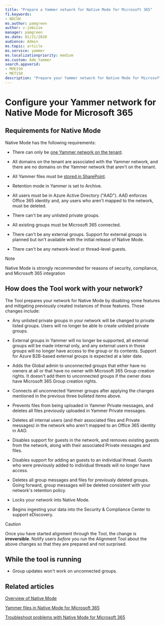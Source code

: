 ```yaml
---
title: "Prepare a Yammer network for Native Mode for Microsoft 365"
f1.keywords:
- NOCSH
ms.author: pamgreen
author: v-jebizie
manager: pamgreen
ms.date: 01/21/2020
audience: Admin
ms.topic: article
ms.service: yammer
ms.localizationpriority: medium
ms.custom: Adm_Yammer
search.appverid: 
- MOE150
- MET150
description: "Prepare your Yammer network for Native Mode for Microsoft 365."
---
```


# Configure your Yammer network for Native Mode for Microsoft 365

## Requirements for Native Mode

Native Mode has the following requirements:

- There can only be [one Yammer network on the tenant](consolidate-multiple-yammer-networks.md).

- All domains on the tenant are associated with the Yammer network, and there are no domains on the Yammer network that aren't on the tenant.

- All Yammer files must be [stored in SharePoint](https://go.microsoft.com/fwlink/?linkid=2111253).

- Retention mode in Yammer is set to Archive.

- All users must be in Azure Active Directory ("AAD"). AAD enforces Office 365 identity and, any users who aren't mapped to the network, must be deleted.

- There can't be any unlisted private groups.

- All existing groups must be Microsoft 365 connected.

- There can't be any external groups. Support for external groups is planned but isn't available with the initial release of Native Mode.

- There can't be any network-level or thread-level guests.

 > [!NOTE]
> Native Mode is strongly recommended for reasons of security, compliance, and Microsoft 365 integration

## How does the Tool work with your network?

The Tool prepares your network for Native Mode by disabling some features and mitigating previously created instances of those features. Those changes include:

- Any unlisted private groups in your network will be changed to private listed groups. Users will no longer be able to create unlisted private groups.

- External groups in Yammer will no longer be supported, all external groups will be made internal only, and any external users in those groups will no longer have access to the group or its contents. Support for Azure B2B-based external groups is expected at a later date.

- Adds the Global admin to unconnected groups that either have no owners at all or that have no owner with Microsoft 365 Group creation rights. It doesn't add them to unconnected groups if the owner does have Microsoft 365 Group creation rights.

- Connects all unconnected Yammer groups after applying the changes mentioned in the previous three bulleted items above.

- Prevents files from being uploaded in Yammer Private messages, and deletes all files previously uploaded in Yammer Private messages.

- Deletes all internal users (and their associated files and Private messages) in the network who aren't mapped to an Office 365 identity in AAD.

- Disables support for guests in the network, and removes existing guests from the network, along with their associated Private messages and files.

- Disables support for adding an guests to an individual thread. Guests who were previously added to individual threads will no longer have access.

- Deletes all group messages and files for previously deleted groups. Going forward, group messages will be deleted consistent with your network's retention policy.

- Locks your network into Native Mode.

- Begins ingesting your data into the Security & Compliance Center to support eDiscovery.

>[!CAUTION]
> Once you have started alignment through the Tool, the change is **irreversible**.
> Notify users *before* you run the Alignment Tool about the above changes so that they are prepared and not surprised.

## While the tool is running

- Group updates won't work on unconnected groups.

## Related articles

[Overview of Native Mode](overview-native-mode.md)

[Yammer files in Native Mode for Microsoft 365](files-in-native-mode.md)

[Troubleshoot problems with Native Mode for Microsoft 365](../troubleshoot-problems/troubleshoot-native-mode.md)
